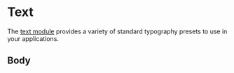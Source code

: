 # Text

The [text module][text-module] provides a variety of standard typography presets to use in your applications.

## Body



[text-module]: https://pop-os.github.io/libcosmic/cosmic/widget/text/index.html
